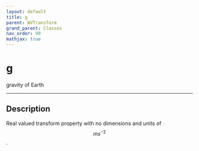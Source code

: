 ```yaml
---
layout: default
title: g
parent: WVTransform
grand_parent: Classes
nav_order: 90
mathjax: true
---
```


#  g

gravity of Earth


---

## Description
Real valued transform property with no dimensions and units of $$m s^{-2}$$.

